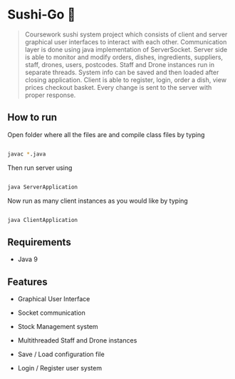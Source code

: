 #  Sushi-Go :sushi:

>Coursework sushi system project which consists of client and server graphical user interfaces to interact with each other. Communication layer is done using java implementation of ServerSocket. Server side is able to monitor and modify orders, dishes, ingredients, suppliers, staff, drones, users, postcodes. Staff and Drone instances run in separate threads. System info can be saved and then loaded after closing application. Client is able to register, login, order a dish, view prices checkout basket. Every change is sent to the server with proper response.

##  How to run

Open folder where all the files are and compile class files by typing

```sh

javac *.java

```

Then run server using

```sh

java ServerApplication

```
Now run as many client instances as you would like by typing

```sh

java ClientApplication

```


##  Requirements

- Java 9

##  Features

- Graphical User Interface

- Socket communication

- Stock Management system

- Multithreaded Staff and Drone instances

- Save / Load configuration file

- Login / Register user system